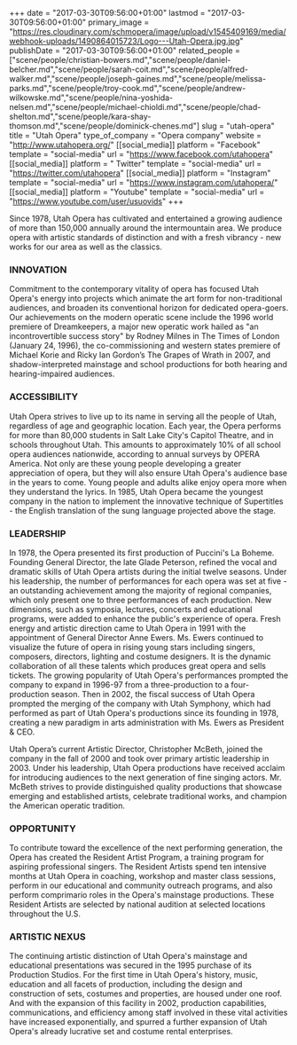 +++
date = "2017-03-30T09:56:00+01:00"
lastmod = "2017-03-30T09:56:00+01:00"
primary_image = "https://res.cloudinary.com/schmopera/image/upload/v1545409169/media/webhook-uploads/1490864015723/Logo---Utah-Opera.jpg.jpg"
publishDate = "2017-03-30T09:56:00+01:00"
related_people = ["scene/people/christian-bowers.md","scene/people/daniel-belcher.md","scene/people/sarah-coit.md","scene/people/alfred-walker.md","scene/people/joseph-gaines.md","scene/people/melissa-parks.md","scene/people/troy-cook.md","scene/people/andrew-wilkowske.md","scene/people/nina-yoshida-nelsen.md","scene/people/michael-chioldi.md","scene/people/chad-shelton.md","scene/people/kara-shay-thomson.md","scene/people/dominick-chenes.md"]
slug = "utah-opera"
title = "Utah Opera"
type_of_company = "Opera company"
website = "http://www.utahopera.org/"
[[social_media]]
platform = "Facebook"
template = "social-media"
url = "https://www.facebook.com/utahopera"
[[social_media]]
platform = " Twitter"
template = "social-media"
url = "https://twitter.com/utahopera"
[[social_media]]
platform = "Instagram"
template = "social-media"
url = "https://www.instagram.com/utahopera/"
[[social_media]]
platform = "Youtube"
template = "social-media"
url = "https://www.youtube.com/user/usuovids"
+++

Since 1978, Utah Opera has cultivated and entertained a growing audience of more than 150,000 annually around the intermountain area. We produce opera with artistic standards of distinction and with a fresh vibrancy - new works for our area as well as the classics.

### INNOVATION

Commitment to the contemporary vitality of opera has focused Utah Opera's energy into projects which animate the art form for non-traditional audiences, and broaden its conventional horizon for dedicated opera-goers. Our achievements on the modern operatic scene include the 1996 world premiere of Dreamkeepers, a major new operatic work hailed as "an incontrovertible success story" by Rodney Milnes in The Times of London (January 24, 1996), the co-commissioning and western states premiere of Michael Korie and Ricky Ian Gordon’s The Grapes of Wrath in 2007, and shadow-interpreted mainstage and school productions for both hearing and hearing-impaired audiences.

### ACCESSIBILITY

Utah Opera strives to live up to its name in serving all the people of Utah, regardless of age and geographic location. Each year, the Opera performs for more than 80,000 students in Salt Lake City's Capitol Theatre, and in schools throughout Utah. This amounts to approximately 10% of all school opera audiences nationwide, according to annual surveys by OPERA America. Not only are these young people developing a greater appreciation of opera, but they will also ensure Utah Opera's audience base in the years to come. Young people and adults alike enjoy opera more when they understand the lyrics. In 1985, Utah Opera became the youngest company in the nation to implement the innovative technique of Supertitles - the English translation of the sung language projected above the stage.

### LEADERSHIP

In 1978, the Opera presented its first production of Puccini's La Boheme. Founding General Director, the late Glade Peterson, refined the vocal and dramatic skills of Utah Opera artists during the initial twelve seasons. Under his leadership, the number of performances for each opera was set at five - an outstanding achievement among the majority of regional companies, which only present one to three performances of each production. New dimensions, such as symposia, lectures, concerts and educational programs, were added to enhance the public's experience of opera. Fresh energy and artistic direction came to Utah Opera in 1991 with the appointment of General Director Anne Ewers. Ms. Ewers continued to visualize the future of opera in rising young stars including singers, composers, directors, lighting and costume designers. It is the dynamic collaboration of all these talents which produces great opera and sells tickets. The growing popularity of Utah Opera's performances prompted the company to expand in 1996-97 from a three-production to a four-production season. Then in 2002, the fiscal success of Utah Opera prompted the merging of the company with Utah Symphony, which had performed as part of Utah Opera's productions since its founding in 1978,  creating a new paradigm in arts administration with Ms. Ewers as President & CEO.

Utah Opera’s current Artistic Director, Christopher McBeth, joined the company in the fall of 2000 and took over primary artistic leadership in 2003. Under his leadership, Utah Opera productions have received acclaim for introducing audiences to the next generation of fine singing actors. Mr. McBeth strives to provide distinguished quality productions that showcase emerging and established artists, celebrate traditional works, and champion the American operatic tradition.

### OPPORTUNITY

To contribute toward the excellence of the next performing generation, the Opera has created the Resident Artist Program, a training program for aspiring professional singers. The Resident Artists spend ten intensive months at Utah Opera in coaching, workshop and master class sessions, perform in our educational and community outreach programs, and also perform comprimario roles in the Opera's mainstage productions. These Resident Artists are selected by national audition at selected locations throughout the U.S.

### ARTISTIC NEXUS

The continuing artistic distinction of Utah Opera's mainstage and educational presentations was secured in the 1995 purchase of its Production Studios. For the first time in Utah Opera's history, music, education and all facets of production, including the design and construction of sets, costumes and properties, are housed under one roof. And with the expansion of this facility in 2002, production capabilities, communications, and efficiency among staff involved in these vital activities have increased exponentially, and spurred a further expansion of Utah Opera's already lucrative set and costume rental enterprises.
